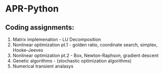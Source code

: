 # APR-Python

## Coding assignments:
1. Matrix implemenation - LU Decomposition
2. Nonlinear optimization pt.1 - golden ratio, coordinate search, simplex, Hooke-Jeeves
3. Nonlinear optimization pt.2 - Box, Newton-Raphson, gradient descent
4. Genetic algorithms - (stochastic optimization algorithms)
5. Numerical transient analasys

